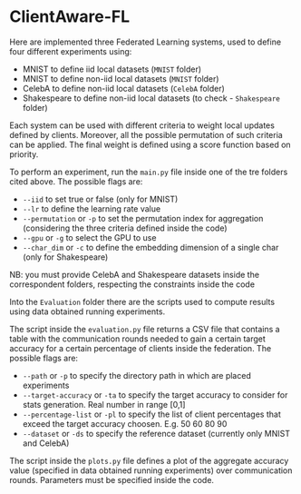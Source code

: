 # ClientAware-FL

Here are implemented three Federated Learning systems, used to define four different experiments using:

- MNIST to define iid local datasets (```MNIST``` folder)
- MNIST to define non-iid local datasets (```MNIST``` folder)
- CelebA to define non-iid local datasets (```CelebA``` folder)
- Shakespeare to define non-iid local datasets (to check - ```Shakespeare``` folder)

Each system can be used with different criteria to weight local updates defined by clients. Moreover, all the possible permutation of such criteria can be applied. 
The final weight is defined using a score function based on priority.

To perform an experiment, run the ```main.py``` file inside one of the tre folders cited above. The possible flags are:

- ```--iid``` to set true or false (only for MNIST)
- ```--lr``` to define the learning rate value
- ```--permutation``` or ```-p``` to set the permutation index for aggregation (considering the three criteria defined inside the code)
- ```--gpu``` or ```-g``` to select the GPU to use
- ```--char_dim``` or ```-c``` to define the embedding dimension of a single char (only for Shakespeare)

NB: you must provide CelebA and Shakespeare datasets inside the correspondent folders, respecting the constraints inside the code

Into the ```Evaluation``` folder there are the scripts used to compute results using data obtained running experiments. 

The script inside the ```evaluation.py``` file returns a CSV file that contains a table with the communication rounds needed to gain a certain target accuracy for a certain percentage of clients inside the federation. The possible flags are:

- ```--path``` or ```-p``` to specify the directory path in which are placed experiments
- ```--target-accuracy``` or ```-ta``` to specify the target accuracy to consider for stats generation. Real number in range [0,1]
- ```--percentage-list``` or ```-pl``` to specify the list of client percentages that exceed the target accuracy choosen. E.g. 50 60 80 90
- ```--dataset``` or ```-ds``` to specify the reference dataset (currently only MNIST and CelebA)

The script inside the ```plots.py``` file defines a plot of the aggregate accuracy value (specified in data obtained running experiments) over communication rounds. Parameters must be specified inside the code.


